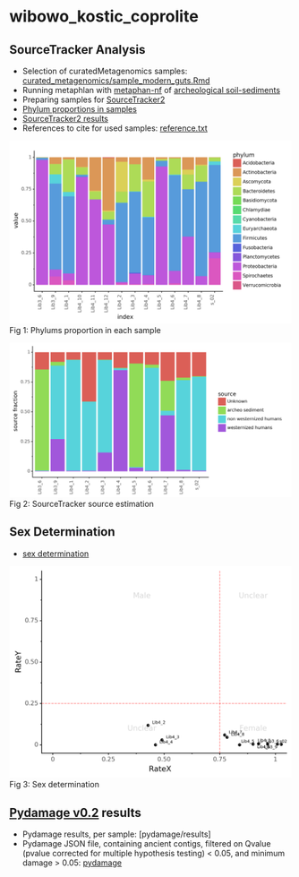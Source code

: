 # wibowo_kostic_coprolite

## SourceTracker Analysis

- Selection of curatedMetagenomics samples: [curated_metagenomics/sample_modern_guts.Rmd](curated_metagenomics/sample_modern_guts.Rmd)
- Running metaphlan with [metaphan-nf](https://github.com/maxibor/metaphlan-nf) of [archeological soil-sediments](PRJEB18629)
- Preparing samples for [SourceTracker2](create_st2_inputs.ipynb)
- [Phylum proportions in samples](create_st2_inputs.ipynb)
- [SourceTracker2 results](sourcetracker2)
- References to cite for used samples: [reference.txt](reference.txt)


![](wib_phylums.png)
Fig 1: Phylums proportion in each sample

![](sourcetracker2/sourcetracker2_sources.png)
Fig 2: SourceTracker source estimation

## Sex Determination

- [sex determination](sex_determination)

![](sex_determination/sex_determination.png)
Fig 3: Sex determination

## [Pydamage v0.2](https://github.com/maxibor/pydamage) results

- Pydamage results, per sample: [pydamage/results]
- Pydamage JSON file, containing ancient contigs, filtered on Qvalue (pvalue corrected for multiple hypothesis testing) < 0.05, and minimum damage > 0.05: [pydamage](ancient_contigs.json)
